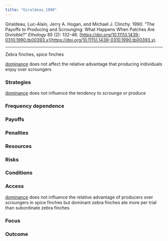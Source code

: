 ```yaml
---
title: "Giraldeau_1990"
---
```


Giraldeau, Luc-Alain, Jerry A. Hogan, and Michael J. Clinchy. 1990. “The Payoffs to Producing and Scrounging: What Happens When Patches Are Divisible?” _Ethology_ 85 (2): 132–46. [https://doi.org/10.1111/j.1439-0310.1990.tb00393.x](https://doi.org/10.1111/j.1439-0310.1990.tb00393.x).

---

Zebra finches, spice finches

[dominance](../topics/dominance.md) does not affect the relative advantage that producing individuals enjoy over scroungers


### Strategies
[dominance](../topics/dominance.md) does not influence the tendency to scrounge or produce

### Frequency dependence

### Payoffs

### Penalties

### Resources

### Risks

### Conditions

### Access
[dominance](../topics/dominance.md) does not influence the relative advantage of producers over scroungers in spice finches but dominant zebra finches ate more per trial than subordinate zebra finches

### Focus

### Outcome

